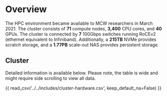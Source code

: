 # Overview

The HPC environment became available to MCW researchers in March 2021. The cluster consists of **71** compute nodes, **3,400** CPU cores, and **40** GPUs. The cluster is connected by **7** 100Gbps switches running RoCEv2 (ethernet equivalent to Infiniband). Additionally, a **215TB** NVMe provides scratch storage, and a **1.77PB** scale-out NAS provides persistent storage.

## Cluster

Detailed information is available below. Please note, the table is wide and might require side scrolling to view all data.

{{ read_csv('../../includes/cluster-hardware.csv', keep_default_na=False) }}
